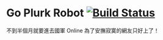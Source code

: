 # Go Plurk Robot [![Build Status](https://secure.travis-ci.org/elct9620/go-plurk-robot.png?branch=master)](https://travis-ci.org/elct9620/go-plurk-robot)

不到半個月就要進去國軍 Online 為了安撫寂寞的網友只好上了！
